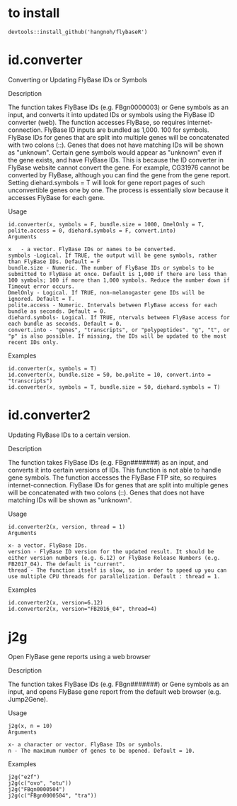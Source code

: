# to install

```
devtools::install_github('hangnoh/flybaseR')
```


# id.converter
Converting or Updating FlyBase IDs or Symbols

Description

The function takes FlyBase IDs (e.g. FBgn0000003) or Gene symbols as an input, and converts it into updated IDs or symbols using the FlyBase ID converter (web). The function accesses FlyBase, so requires internet-connection. FlyBase ID inputs are bundled as 1,000. 100 for symbols. FlyBase IDs for genes that are split into multiple genes will be concatenated with two colons (::). Genes that does not have matching IDs will be shown as "unknown". Certain gene symbols would appear as "unknown" even if the gene exists, and have FlyBase IDs. This is because the ID converter in FlyBase website cannot convert the gene. For example, CG31976 cannot be converted by FlyBase, although you can find the gene from the gene report. Setting diehard.symbols = T will look for gene report pages of such unconvertible genes one by one. The process is essentially slow because it accesses FlyBase for each gene.

Usage
```
id.converter(x, symbols = F, bundle.size = 1000, DmelOnly = T, polite.access = 0, diehard.symbols = F, convert.into)
Arguments

x	- a vector. FlyBase IDs or names to be converted.
symbols	-Logical. If TRUE, the output will be gene symbols, rather than FlyBase IDs. Default = F
bundle.size	- Numeric. The number of FlyBase IDs or symbols to be submitted to FlyBase at once. Default is 1,000 if there are less than 100 symbols; 100 if more than 1,000 symbols. Reduce the number down if Timeout error occurs.
DmelOnly - Logical. If TRUE, non-melanogaster gene IDs will be ignored. Default = T.
polite.access - Numeric. Intervals between FlyBase access for each bundle as seconds. Default = 0.
diehard.symbols- Logical. If TRUE, ntervals between FlyBase access for each bundle as seconds. Default = 0.
convert.into - "genes", "transcripts", or "polypeptides". "g", "t", or "p" is also possible. If missing, the IDs will be updated to the most recent IDs only.
```

Examples
```
id.converter(x, symbols = T)
id.converter(x, bundle.size = 50, be.polite = 10, convert.into = "transcripts")
id.converter(x, symbols = T, bundle.size = 50, diehard.symbols = T)
```


# id.converter2
Updating FlyBase IDs to a certain version.

Description

The function takes FlyBase IDs (e.g. FBgn#######) as an input, and converts it into certain versions of IDs. This function is not able to handle gene symbols. The function accesses the FlyBase FTP site, so requires internet-connection. FlyBase IDs for genes that are split into multiple genes will be concatenated with two colons (::). Genes that does not have matching IDs will be shown as "unknown".

Usage
```
id.converter2(x, version, thread = 1)
Arguments

x- a vector. FlyBase IDs.
version - FlyBase ID version for the updated result. It should be either version numbers (e.g. 6.12) or FlyBase Release Numbers (e.g. FB2017_04). The default is "current".
thread - The function itself is slow, so in order to speed up you can use multiple CPU threads for parallelization. Default : thread = 1.
```

Examples
```
id.converter2(x, version=6.12)
id.converter2(x, version="FB2016_04", thread=4)
```


# j2g
Open FlyBase gene reports using a web browser

Description

The function takes FlyBase IDs (e.g. FBgn#######) or Gene symbols as an input, and opens FlyBase gene report from the default web browser (e.g. Jump2Gene).

Usage
```
j2g(x, n = 10)
Arguments

x- a character or vector. FlyBase IDs or symbols.
n - The maximum number of genes to be opened. Default = 10.
```

Examples
```
j2g("e2f")
j2g(c("ovo", "otu"))
j2g("FBgn0000504")
j2g(c("FBgn0000504", "tra"))
```
